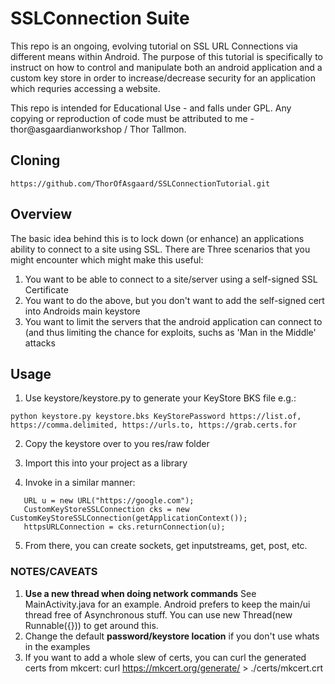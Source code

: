 # SSLConnection Suite


This repo is an ongoing, evolving tutorial on SSL URL Connections via different means within Android.
The purpose of this tutorial is specifically to instruct on how to control and manipulate both an android application and a custom key store in order to increase/decrease security for an application which requries accessing a website.

This repo is intended for Educational Use - and falls under GPL.  Any copying or reproduction of code must be attributed to me - thor@asgaardianworkshop / Thor Tallmon.

## Cloning
```
https://github.com/ThorOfAsgaard/SSLConnectionTutorial.git
```

## Overview

The basic idea behind this is to lock down (or enhance) an applications ability to connect to a site using SSL.  There are Three scenarios that you might encounter which might make this useful:

1. You want to be able to connect to a site/server using a self-signed SSL Certificate
1. You want to do the above, but you don't want to add the self-signed cert into Androids main keystore
1. You want to limit the servers that the android application can connect to (and thus limiting the chance for exploits, suchs as 'Man in the Middle' attacks

## Usage

1. Use keystore/keystore.py to generate your KeyStore BKS file e.g.:

```
python keystore.py keystore.bks KeyStorePassword https://list.of, https://comma.delimited, https://urls.to, https://grab.certs.for
```

2. Copy the keystore over to you res/raw folder

3. Import this into your project as a library

4. Invoke in a similar manner:

```
   URL u = new URL("https://google.com");
   CustomKeyStoreSSLConnection cks = new CustomKeyStoreSSLConnection(getApplicationContext());
   httpsURLConnection = cks.returnConnection(u);
```

5.  From there, you can create sockets, get inputstreams, get, post, etc.

### NOTES/CAVEATS

1. **Use a new thread when doing network commands**  See MainActivity.java for an example.  Android prefers to keep the main/ui thread free of Asynchronous stuff.  You can use new Thread(new Runnable({})) to get around this.
1. Change the default **password/keystore location** if you don't use whats in the examples
1. If you want to add a whole slew of certs, you can curl the generated certs from mkcert:
    curl https://mkcert.org/generate/ > ./certs/mkcert.crt

